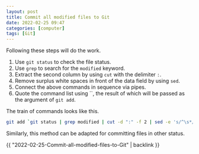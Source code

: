 ```yaml
---
layout: post
title: Commit all modified files to Git
date: 2022-02-25 09:47
categories: [computer]
tags: [Git]
---
```


Following these steps will do the work.

1. Use `git status`  to check the file status.
2. Use `grep` to search for the `modified` keyword.  
3. Extract the second column by using `cut` with the delimiter `:`.
4. Remove surplus white spaces in front of the data field by using `sed`.
5. Connect the above commands in sequence via pipes.
6. Quote the command list using \`\`, the result of which will be passed as the argument of `git add`.

The train of commands looks like this.

```bash
git add `git status | grep modified | cut -d ":" -f 2 | sed -e 's/^\s*//'`
```

Similarly, this method can be adapted for committing files in other status.

{{ "2022-02-25-Commit-all-modified-files-to-Git" | backlink }}
